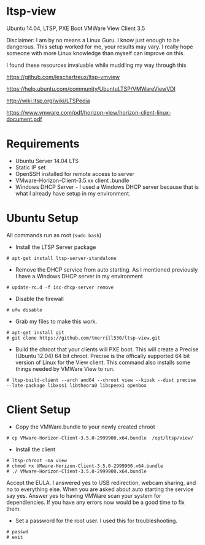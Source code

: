 # ltsp-view
Ubuntu 14.04, LTSP, PXE Boot VMWare View Client 3.5

Disclaimer: I am by no means a Linux Guru. I know just enough to be dangerous. This setup worked for me, your results may vary. I really hope someone with more Linux knowledge than myself can improve on this.

I found these resources invaluable while muddling my way through this

https://github.com/leschartreux/ltsp-vmview

https://help.ubuntu.com/community/UbuntuLTSP/VMWareViewVDI

http://wiki.ltsp.org/wiki/LTSPedia

https://www.vmware.com/pdf/horizon-view/horizon-client-linux-document.pdf

# Requirements
* Ubuntu Server 14.04 LTS 
* Static IP set
* OpenSSH installed for remote access to server
* VMware-Horizon-Client-3.5.xx client .bundle
* Windows DHCP Server - I used a Windows DHCP server because that is what I already have setup in my environment.

# Ubuntu Setup
All commands run as root (`sudo bash`)

* Install the LTSP Server package
 ```
# apt-get install ltsp-server-standalone
```
* Remove the DHCP service from auto starting. As I mentioned previously I have a Windows DHCP server in my environment
```
# update-rc.d -f isc-dhcp-server remove
```
* Disable the firewall
```
# ufw disable
```
* Grab my files to make this work.
```
# apt-get install git
# git clone https://github.com/tmerrill530/ltsp-view.git
```
* Build the chroot that your clients will PXE boot. This will create a Precise (Ubuntu 12.04) 64 bit chroot. Precise is the offically supported 64 bit version of Linux for the View client. This command also installs some things needed by VMWare View to run.
```
# ltsp-build-client --arch amd64 --chroot view --kiosk --dist precise --late-package libxss1 libtheora0 libspeex1 openbox
```

# Client Setup
* Copy the VMWare.bundle to your newly created chroot
```
# cp VMware-Horizon-Client-3.5.0-2999900.x64.bundle  /opt/ltsp/view/
```
* Install the client
```
# ltsp-chroot -ma view
# chmod +x VMware-Horizon-Client-3.5.0-2999900.x64.bundle
# ./ VMware-Horizon-Client-3.5.0-2999900.x64.bundle
```
Accept the EULA. I answered yes to USB redirection, webcam sharing, and no to everything else. When you are asked about auto starting the service say yes. Answer yes to having VMWare scan your system for dependiencies. If you have any errors now would be a good time to fix them.

* Set a password for the root user. I used this for troubleshooting.
```
# passwd
# exit
```

